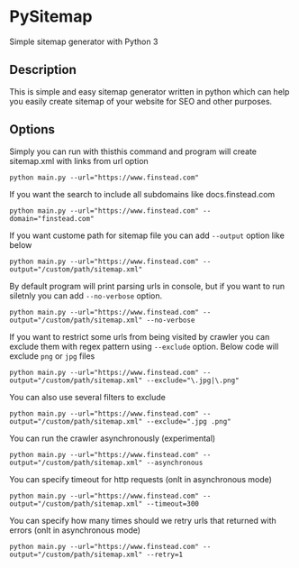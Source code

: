 # PySitemap

Simple sitemap generator with Python 3

## Description
This is simple and easy sitemap generator written in python which can help you easily create sitemap of your website for SEO and other purposes.

## Options
Simply you can run with thisthis command and program will create sitemap.xml with links from url option
```
python main.py --url="https://www.finstead.com"
```

If you want the search to include all subdomains like docs.finstead.com
```
python main.py --url="https://www.finstead.com" --domain="finstead.com"
```

If you want custome path for sitemap file you can add `--output` option like below
```
python main.py --url="https://www.finstead.com" --output="/custom/path/sitemap.xml"
```

By default program will print parsing urls in console, but if you want to run siletnly you can add `--no-verbose` option.
```
python main.py --url="https://www.finstead.com" --output="/custom/path/sitemap.xml" --no-verbose
```

If you want to restrict some urls from being visited by crawler you can exclude them with regex pattern using `--exclude` option. Below code will exclude `png` or `jpg` files
```
python main.py --url="https://www.finstead.com" --output="/custom/path/sitemap.xml" --exclude="\.jpg|\.png"
```

You can also use several filters to exclude
```
python main.py --url="https://www.finstead.com" --output="/custom/path/sitemap.xml" --exclude=".jpg .png"
```

You can run the crawler asynchronously (experimental)
```
python main.py --url="https://www.finstead.com" --output="/custom/path/sitemap.xml" --asynchronous
```

You can specify timeout for http requests (onlt in asynchronous mode)
```
python main.py --url="https://www.finstead.com" --output="/custom/path/sitemap.xml" --timeout=300
```

You can specify how many times should we retry urls that returned with errors (onlt in asynchronous mode)
```
python main.py --url="https://www.finstead.com" --output="/custom/path/sitemap.xml" --retry=1
```
